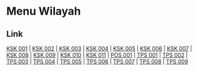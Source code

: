 # Menu Wilayah

## Link

[KSK 001](https://github.com/gigit-pemilu/pemilu-2024-99-luar-negeri/tree/main/pileg-dpr/hitung-suara/sub/99-luar-negeri/sub/98-riyadh-arab-saudi/sub/01-riyadh-arab-saudi/sub/0001-riyadh-arab-saudi/sub/011-ksk-001)
 | 
[KSK 002](https://github.com/gigit-pemilu/pemilu-2024-99-luar-negeri/tree/main/pileg-dpr/hitung-suara/sub/99-luar-negeri/sub/98-riyadh-arab-saudi/sub/01-riyadh-arab-saudi/sub/0001-riyadh-arab-saudi/sub/012-ksk-002)
 | 
[KSK 003](https://github.com/gigit-pemilu/pemilu-2024-99-luar-negeri/tree/main/pileg-dpr/hitung-suara/sub/99-luar-negeri/sub/98-riyadh-arab-saudi/sub/01-riyadh-arab-saudi/sub/0001-riyadh-arab-saudi/sub/013-ksk-003)
 | 
[KSK 004](https://github.com/gigit-pemilu/pemilu-2024-99-luar-negeri/tree/main/pileg-dpr/hitung-suara/sub/99-luar-negeri/sub/98-riyadh-arab-saudi/sub/01-riyadh-arab-saudi/sub/0001-riyadh-arab-saudi/sub/014-ksk-004)
 | 
[KSK 005](https://github.com/gigit-pemilu/pemilu-2024-99-luar-negeri/tree/main/pileg-dpr/hitung-suara/sub/99-luar-negeri/sub/98-riyadh-arab-saudi/sub/01-riyadh-arab-saudi/sub/0001-riyadh-arab-saudi/sub/015-ksk-005)
 | 
[KSK 006](https://github.com/gigit-pemilu/pemilu-2024-99-luar-negeri/tree/main/pileg-dpr/hitung-suara/sub/99-luar-negeri/sub/98-riyadh-arab-saudi/sub/01-riyadh-arab-saudi/sub/0001-riyadh-arab-saudi/sub/016-ksk-006)
 | 
[KSK 007](https://github.com/gigit-pemilu/pemilu-2024-99-luar-negeri/tree/main/pileg-dpr/hitung-suara/sub/99-luar-negeri/sub/98-riyadh-arab-saudi/sub/01-riyadh-arab-saudi/sub/0001-riyadh-arab-saudi/sub/017-ksk-007)
 | 
[KSK 008](https://github.com/gigit-pemilu/pemilu-2024-99-luar-negeri/tree/main/pileg-dpr/hitung-suara/sub/99-luar-negeri/sub/98-riyadh-arab-saudi/sub/01-riyadh-arab-saudi/sub/0001-riyadh-arab-saudi/sub/018-ksk-008)
 | 
[KSK 009](https://github.com/gigit-pemilu/pemilu-2024-99-luar-negeri/tree/main/pileg-dpr/hitung-suara/sub/99-luar-negeri/sub/98-riyadh-arab-saudi/sub/01-riyadh-arab-saudi/sub/0001-riyadh-arab-saudi/sub/019-ksk-009)
 | 
[KSK 010](https://github.com/gigit-pemilu/pemilu-2024-99-luar-negeri/tree/main/pileg-dpr/hitung-suara/sub/99-luar-negeri/sub/98-riyadh-arab-saudi/sub/01-riyadh-arab-saudi/sub/0001-riyadh-arab-saudi/sub/020-ksk-010)
 | 
[KSK 011](https://github.com/gigit-pemilu/pemilu-2024-99-luar-negeri/tree/main/pileg-dpr/hitung-suara/sub/99-luar-negeri/sub/98-riyadh-arab-saudi/sub/01-riyadh-arab-saudi/sub/0001-riyadh-arab-saudi/sub/021-ksk-011)
 | 
[POS 001](https://github.com/gigit-pemilu/pemilu-2024-99-luar-negeri/tree/main/pileg-dpr/hitung-suara/sub/99-luar-negeri/sub/98-riyadh-arab-saudi/sub/01-riyadh-arab-saudi/sub/0001-riyadh-arab-saudi/sub/001-pos-001)
 | 
[TPS 001](https://github.com/gigit-pemilu/pemilu-2024-99-luar-negeri/tree/main/pileg-dpr/hitung-suara/sub/99-luar-negeri/sub/98-riyadh-arab-saudi/sub/01-riyadh-arab-saudi/sub/0001-riyadh-arab-saudi/sub/002-tps-001)
 | 
[TPS 002](https://github.com/gigit-pemilu/pemilu-2024-99-luar-negeri/tree/main/pileg-dpr/hitung-suara/sub/99-luar-negeri/sub/98-riyadh-arab-saudi/sub/01-riyadh-arab-saudi/sub/0001-riyadh-arab-saudi/sub/003-tps-002)
 | 
[TPS 003](https://github.com/gigit-pemilu/pemilu-2024-99-luar-negeri/tree/main/pileg-dpr/hitung-suara/sub/99-luar-negeri/sub/98-riyadh-arab-saudi/sub/01-riyadh-arab-saudi/sub/0001-riyadh-arab-saudi/sub/004-tps-003)
 | 
[TPS 004](https://github.com/gigit-pemilu/pemilu-2024-99-luar-negeri/tree/main/pileg-dpr/hitung-suara/sub/99-luar-negeri/sub/98-riyadh-arab-saudi/sub/01-riyadh-arab-saudi/sub/0001-riyadh-arab-saudi/sub/005-tps-004)
 | 
[TPS 005](https://github.com/gigit-pemilu/pemilu-2024-99-luar-negeri/tree/main/pileg-dpr/hitung-suara/sub/99-luar-negeri/sub/98-riyadh-arab-saudi/sub/01-riyadh-arab-saudi/sub/0001-riyadh-arab-saudi/sub/006-tps-005)
 | 
[TPS 006](https://github.com/gigit-pemilu/pemilu-2024-99-luar-negeri/tree/main/pileg-dpr/hitung-suara/sub/99-luar-negeri/sub/98-riyadh-arab-saudi/sub/01-riyadh-arab-saudi/sub/0001-riyadh-arab-saudi/sub/007-tps-006)
 | 
[TPS 007](https://github.com/gigit-pemilu/pemilu-2024-99-luar-negeri/tree/main/pileg-dpr/hitung-suara/sub/99-luar-negeri/sub/98-riyadh-arab-saudi/sub/01-riyadh-arab-saudi/sub/0001-riyadh-arab-saudi/sub/008-tps-007)
 | 
[TPS 008](https://github.com/gigit-pemilu/pemilu-2024-99-luar-negeri/tree/main/pileg-dpr/hitung-suara/sub/99-luar-negeri/sub/98-riyadh-arab-saudi/sub/01-riyadh-arab-saudi/sub/0001-riyadh-arab-saudi/sub/009-tps-008)
 | 
[TPS 009](https://github.com/gigit-pemilu/pemilu-2024-99-luar-negeri/tree/main/pileg-dpr/hitung-suara/sub/99-luar-negeri/sub/98-riyadh-arab-saudi/sub/01-riyadh-arab-saudi/sub/0001-riyadh-arab-saudi/sub/010-tps-009)

